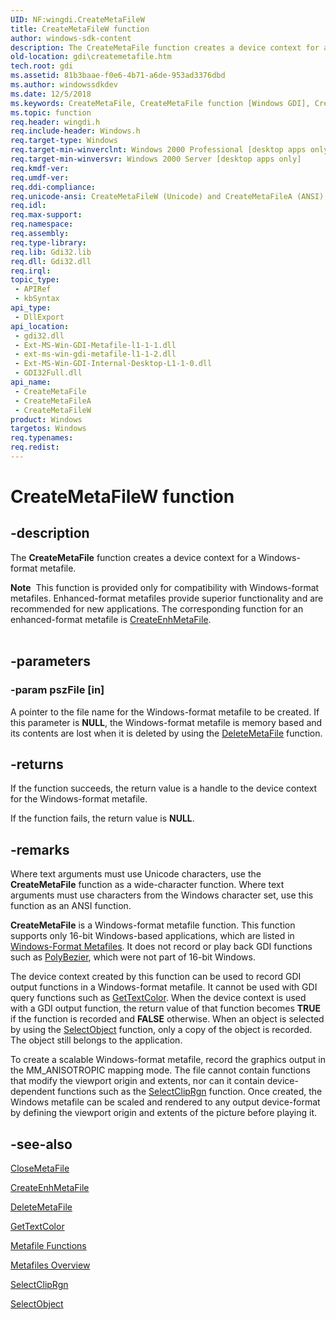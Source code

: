 ```yaml
---
UID: NF:wingdi.CreateMetaFileW
title: CreateMetaFileW function
author: windows-sdk-content
description: The CreateMetaFile function creates a device context for a Windows-format metafile.
old-location: gdi\createmetafile.htm
tech.root: gdi
ms.assetid: 81b3baae-f0e6-4b71-a6de-953ad3376dbd
ms.author: windowssdkdev
ms.date: 12/5/2018
ms.keywords: CreateMetaFile, CreateMetaFile function [Windows GDI], CreateMetaFileA, CreateMetaFileW, _win32_CreateMetaFile, gdi.createmetafile, wingdi/CreateMetaFile, wingdi/CreateMetaFileA, wingdi/CreateMetaFileW
ms.topic: function
req.header: wingdi.h
req.include-header: Windows.h
req.target-type: Windows
req.target-min-winverclnt: Windows 2000 Professional [desktop apps only]
req.target-min-winversvr: Windows 2000 Server [desktop apps only]
req.kmdf-ver: 
req.umdf-ver: 
req.ddi-compliance: 
req.unicode-ansi: CreateMetaFileW (Unicode) and CreateMetaFileA (ANSI)
req.idl: 
req.max-support: 
req.namespace: 
req.assembly: 
req.type-library: 
req.lib: Gdi32.lib
req.dll: Gdi32.dll
req.irql: 
topic_type:
 - APIRef
 - kbSyntax
api_type:
 - DllExport
api_location:
 - gdi32.dll
 - Ext-MS-Win-GDI-Metafile-l1-1-1.dll
 - ext-ms-win-gdi-metafile-l1-1-2.dll
 - Ext-MS-Win-GDI-Internal-Desktop-L1-1-0.dll
 - GDI32Full.dll
api_name:
 - CreateMetaFile
 - CreateMetaFileA
 - CreateMetaFileW
product: Windows
targetos: Windows
req.typenames: 
req.redist: 
---
```


# CreateMetaFileW function


## -description


The <b>CreateMetaFile</b> function creates a device context for a Windows-format metafile.
<div class="alert"><b>Note</b>  This function is provided only for compatibility with Windows-format metafiles. Enhanced-format metafiles provide superior functionality and are recommended for new applications. The corresponding function for an enhanced-format metafile is <a href="https://msdn.microsoft.com/647f83ca-dca3-44af-a594-5f9ba2bd7607">CreateEnhMetaFile</a>.</div><div> </div>

## -parameters




### -param pszFile [in]

A pointer to the file name for the Windows-format metafile to be created. If this parameter is <b>NULL</b>, the Windows-format metafile is memory based and its contents are lost when it is deleted by using the <a href="https://msdn.microsoft.com/51766282-f185-4e29-a36e-1069d9d61f7c">DeleteMetaFile</a> function.


## -returns



If the function succeeds, the return value is a handle to the device context for the Windows-format metafile.

If the function fails, the return value is <b>NULL</b>.




## -remarks



Where text arguments must use Unicode characters, use the <b>CreateMetaFile</b> function as a wide-character function. Where text arguments must use characters from the Windows character set, use this function as an ANSI function.

<b>CreateMetaFile</b> is a Windows-format metafile function. This function supports only 16-bit Windows-based applications, which are listed in <a href="https://msdn.microsoft.com/ebbf871b-cf78-4a90-8f27-e44699c17178">Windows-Format Metafiles</a>. It does not record or play back GDI functions such as <a href="https://msdn.microsoft.com/d1622574-c65e-4265-9a17-22bb4d2cae0e">PolyBezier</a>, which were not part of 16-bit Windows.

The device context created by this function can be used to record GDI output functions in a Windows-format metafile. It cannot be used with GDI query functions such as <a href="https://msdn.microsoft.com/d3d91b86-5143-431a-ba18-b951b832d7b6">GetTextColor</a>. When the device context is used with a GDI output function, the return value of that function becomes <b>TRUE</b> if the function is recorded and <b>FALSE</b> otherwise. When an object is selected by using the <a href="https://msdn.microsoft.com/a89b875e-923d-4048-bc61-8dea132cc56d">SelectObject</a> function, only a copy of the object is recorded. The object still belongs to the application.

To create a scalable Windows-format metafile, record the graphics output in the MM_ANISOTROPIC mapping mode. The file cannot contain functions that modify the viewport origin and extents, nor can it contain device-dependent functions such as the <a href="https://msdn.microsoft.com/7a4f0b9c-8588-4da8-a030-ed9d8b4ee08d">SelectClipRgn</a> function. Once created, the Windows metafile can be scaled and rendered to any output device-format by defining the viewport origin and extents of the picture before playing it.




## -see-also




<a href="https://msdn.microsoft.com/8e50457a-8ef8-4e71-8c56-38cfb277f57d">CloseMetaFile</a>



<a href="https://msdn.microsoft.com/647f83ca-dca3-44af-a594-5f9ba2bd7607">CreateEnhMetaFile</a>



<a href="https://msdn.microsoft.com/51766282-f185-4e29-a36e-1069d9d61f7c">DeleteMetaFile</a>



<a href="https://msdn.microsoft.com/d3d91b86-5143-431a-ba18-b951b832d7b6">GetTextColor</a>



<a href="https://msdn.microsoft.com/93a17a8c-308b-4442-933e-fedc8b9a84b0">Metafile Functions</a>



<a href="https://msdn.microsoft.com/309ee4cf-111b-4f09-a722-4823cb3d26b0">Metafiles Overview</a>



<a href="https://msdn.microsoft.com/7a4f0b9c-8588-4da8-a030-ed9d8b4ee08d">SelectClipRgn</a>



<a href="https://msdn.microsoft.com/a89b875e-923d-4048-bc61-8dea132cc56d">SelectObject</a>
 

 

